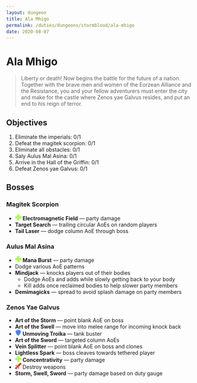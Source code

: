 ```yaml
---
layout: dungeon
title: Ala Mhigo
permalink: /duties/dungeons/stormblood/ala-mhigo
date: 2020-08-07
---
```


# Ala Mhigo

> Liberty or death! Now begins the battle for the future of a nation. Together with the brave men and women of the Eorzean Alliance and the Resistance, you and your fellow adventurers must enter the city and make for the castle where Zenos yae Galvus resides, and put an end to his reign of terror.

## Objectives

1. Eliminate the imperials: 0/1
2. Defeat the magitek scorpion: 0/1
3. Eliminate all obstacles: 0/1
4. Saly Aulus Mal Asina: 0/1
5. Arrive in the Hall of the Griffin: 0/1
6. Defeat Zenos yae Galvus: 0/1

## Bosses

### Magitek Scorpion

- ![](/assets/icons/role-healer.png) **Electromagnetic Field** — party damage
- **Target Search** — trailing circular AoEs on random players
- **Tail Laser** — dodge column AoE through boss

### Aulus Mal Asina

- ![](/assets/icons/role-healer.png) **Mana Burst** — party damage
- Dodge various AoE patterns
- **Mindjack** — knocks players out of their bodies
  - Dodge AoEs and adds while slowly getting back to your body
  - Kill adds once reclaimed bodies to help slower party members
- **Demimagicks** — spread to avoid splash damage on party members

### Zenos Yae Galvus

- **Art of the Storm** — point blank AoE on boss
- **Art of the Swell** — move into melee range for incoming knock back
- ![](/assets/icons/role-tank.png) **Unmoving Troika** — tank buster
- **Art of the Sword** — targeted column AoEs
- **Vein Splitter** — point blank AoE on boss and clones
- **Lightless Spark** — boss cleaves towards tethered player
- ![](/assets/icons/role-healer.png) **Concentrativity** — party damage
- ![](/assets/icons/role-dps.png) Destroy weapons
- **Storm, Swell, Sword** — party damage based on duty gauge
